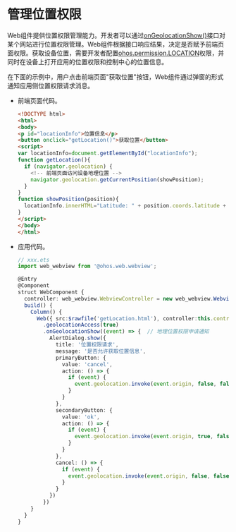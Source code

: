 # 管理位置权限


Web组件提供位置权限管理能力。开发者可以通过[onGeolocationShow()](../reference/arkui-ts/ts-basic-components-web.md#ongeolocationshow)接口对某个网站进行位置权限管理。Web组件根据接口响应结果，决定是否赋予前端页面权限。获取设备位置，需要开发者配置[ohos.permission.LOCATION](../security/accesstoken-guidelines.md)权限，并同时在设备上打开应用的位置权限和控制中心的位置信息。


在下面的示例中，用户点击前端页面"获取位置"按钮，Web组件通过弹窗的形式通知应用侧位置权限请求消息。


- 前端页面代码。

  ```html
  <!DOCTYPE html>
  <html>
  <body>
  <p id="locationInfo">位置信息</p>
  <button onclick="getLocation()">获取位置</button>
  <script>
  var locationInfo=document.getElementById("locationInfo");
  function getLocation(){
    if (navigator.geolocation) {
      <!-- 前端页面访问设备地理位置 -->
      navigator.geolocation.getCurrentPosition(showPosition);
    }
  }
  function showPosition(position){
    locationInfo.innerHTML="Latitude: " + position.coords.latitude + "<br />Longitude: " + position.coords.longitude;
  }
  </script>
  </body>
  </html>
  ```


- 应用代码。

  ```ts
  // xxx.ets
  import web_webview from '@ohos.web.webview';

  @Entry
  @Component
  struct WebComponent {
    controller: web_webview.WebviewController = new web_webview.WebviewController();
    build() {
      Column() {
        Web({ src:$rawfile('getLocation.html'), controller:this.controller })
          .geolocationAccess(true)
          .onGeolocationShow((event) => {  // 地理位置权限申请通知
            AlertDialog.show({
              title: '位置权限请求',
              message: '是否允许获取位置信息',
              primaryButton: {
                value: 'cancel',
                action: () => {
                  if (event) {
                    event.geolocation.invoke(event.origin, false, false);   // 不允许此站点地理位置权限请求
                  }
                }
              },
              secondaryButton: {
                value: 'ok',
                action: () => {
                  if (event) {
                    event.geolocation.invoke(event.origin, true, false);    // 允许此站点地理位置权限请求
                  }
                }
              },
              cancel: () => {
                if (event) {
                  event.geolocation.invoke(event.origin, false, false);   // 不允许此站点地理位置权限请求
                }
              }
            })
          })
      }
    }
  }
  ```
